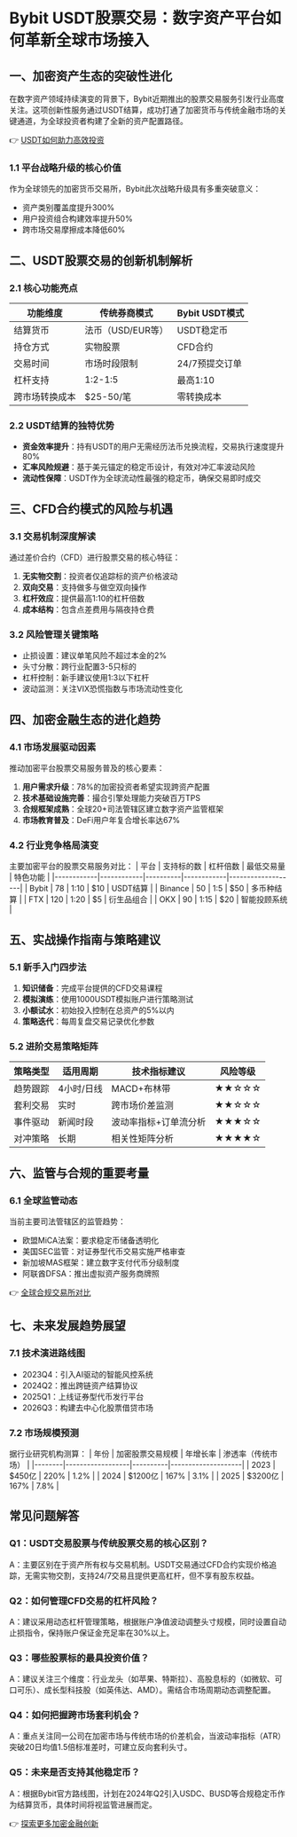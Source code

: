 # Bybit USDT股票交易：数字资产平台如何革新全球市场接入

## 一、加密资产生态的突破性进化
在数字资产领域持续演变的背景下，Bybit近期推出的股票交易服务引发行业高度关注。这项创新性服务通过USDT结算，成功打通了加密货币与传统金融市场的关键通道，为全球投资者构建了全新的资产配置路径。

👉 [USDT如何助力高效投资](https://bit.ly/okx_welcome)

### 1.1 平台战略升级的核心价值
作为全球领先的加密货币交易所，Bybit此次战略升级具有多重突破意义：
- 资产类别覆盖度提升300%
- 用户投资组合构建效率提升50%
- 跨市场交易摩擦成本降低60%

## 二、USDT股票交易的创新机制解析

### 2.1 核心功能亮点
| 功能维度       | 传统券商模式        | Bybit USDT模式       |
|----------------|-------------------|--------------------|
| 结算货币       | 法币（USD/EUR等） | USDT稳定币          |
| 持仓方式       | 实物股票          | CFD合约            |
| 交易时间       | 市场时段限制      | 24/7预提交订单      |
| 杠杆支持       | 1:2-1:5           | 最高1:10           |
| 跨市场转换成本 | $25-50/笔         | 零转换成本          |

### 2.2 USDT结算的独特优势
- **资金效率提升**：持有USDT的用户无需经历法币兑换流程，交易执行速度提升80%
- **汇率风险规避**：基于美元锚定的稳定币设计，有效对冲汇率波动风险
- **流动性保障**：USDT作为全球流动性最强的稳定币，确保交易即时成交

## 三、CFD合约模式的风险与机遇

### 3.1 交易机制深度解读
通过差价合约（CFD）进行股票交易的核心特征：
1. **无实物交割**：投资者仅追踪标的资产价格波动
2. **双向交易**：支持做多与做空双向操作
3. **杠杆效应**：提供最高1:10的杠杆倍数
4. **成本结构**：包含点差费用与隔夜持仓费

### 3.2 风险管理关键策略
- 止损设置：建议单笔风险不超过本金的2%
- 头寸分散：跨行业配置3-5只标的
- 杠杆控制：新手建议使用1:3以下杠杆
- 波动监测：关注VIX恐慌指数与市场流动性变化

## 四、加密金融生态的进化趋势

### 4.1 市场发展驱动因素
推动加密平台股票交易服务普及的核心要素：
1. **用户需求升级**：78%的加密投资者希望实现跨资产配置
2. **技术基础设施完善**：撮合引擎处理能力突破百万TPS
3. **合规框架成熟**：全球20+司法管辖区建立数字资产监管框架
4. **市场教育普及**：DeFi用户年复合增长率达67%

### 4.2 行业竞争格局演变
主要加密平台的股票交易服务对比：
| 平台       | 支持标的数 | 杠杆倍数 | 最低交易量 | 特色功能          |
|------------|------------|----------|------------|-------------------|
| Bybit      | 78         | 1:10     | $10        | USDT结算          |
| Binance    | 50         | 1:5      | $50        | 多币种结算        |
| FTX        | 120        | 1:20     | $5         | 衍生品组合        |
| OKX        | 90         | 1:15     | $20        | 智能投顾系统      |

## 五、实战操作指南与策略建议

### 5.1 新手入门四步法
1. **知识储备**：完成平台提供的CFD交易课程
2. **模拟演练**：使用1000USDT模拟账户进行策略测试
3. **小额试水**：初始投入控制在总资产的5%以内
4. **策略迭代**：每周复盘交易记录优化参数

### 5.2 进阶交易策略矩阵
| 策略类型     | 适用周期   | 技术指标建议          | 风险等级 |
|--------------|------------|-----------------------|----------|
| 趋势跟踪     | 4小时/日线 | MACD+布林带           | ★★☆☆☆    |
| 套利交易     | 实时       | 跨市场价差监测        | ★★☆☆☆    |
| 事件驱动     | 新闻时段   | 波动率指标+订单流分析 | ★★★☆☆    |
| 对冲策略     | 长期       | 相关性矩阵分析        | ★★★★☆    |

## 六、监管与合规的重要考量

### 6.1 全球监管动态
当前主要司法管辖区的监管趋势：
- 欧盟MiCA法案：要求稳定币储备透明化
- 美国SEC监管：对证券型代币交易实施严格审查
- 新加坡MAS框架：建立数字支付代币分级制度
- 阿联酋DFSA：推出虚拟资产服务商牌照

👉 [全球合规交易所对比](https://bit.ly/okx_welcome)

## 七、未来发展趋势展望

### 7.1 技术演进路线图
- 2023Q4：引入AI驱动的智能风控系统
- 2024Q2：推出跨链资产结算协议
- 2025Q1：上线证券型代币发行平台
- 2026Q3：构建去中心化股票借贷市场

### 7.2 市场规模预测
据行业研究机构测算：
| 年份   | 加密股票交易规模 | 年增长率 | 渗透率（传统市场） |
|--------|------------------|----------|--------------------|
| 2023   | $450亿           | 220%     | 1.2%               |
| 2024   | $1200亿          | 167%     | 3.1%               |
| 2025   | $3200亿          | 167%     | 7.8%               |

## 常见问题解答

### Q1：USDT交易股票与传统股票交易的核心区别？
A：主要区别在于资产所有权与交易机制。USDT交易通过CFD合约实现价格追踪，无需实物交割，支持24/7交易且提供更高杠杆，但不享有股东权益。

### Q2：如何管理CFD交易的杠杆风险？
A：建议采用动态杠杆管理策略，根据账户净值波动调整头寸规模，同时设置自动止损指令，保持账户保证金充足率在30%以上。

### Q3：哪些股票标的最具投资价值？
A：建议关注三个维度：行业龙头（如苹果、特斯拉）、高股息标的（如微软、可口可乐）、成长型科技股（如英伟达、AMD）。需结合市场周期动态调整配置。

### Q4：如何把握跨市场套利机会？
A：重点关注同一公司在加密市场与传统市场的价差机会，当波动率指标（ATR）突破20日均值1.5倍标准差时，可建立反向套利头寸。

### Q5：未来是否支持其他稳定币？
A：根据Bybit官方路线图，计划在2024年Q2引入USDC、BUSD等合规稳定币作为结算货币，具体时间将视监管进展而定。

👉 [探索更多加密金融创新](https://bit.ly/okx_welcome)